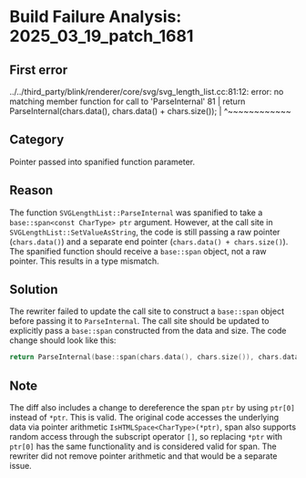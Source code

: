 # Build Failure Analysis: 2025_03_19_patch_1681

## First error

../../third_party/blink/renderer/core/svg/svg_length_list.cc:81:12: error: no matching member function for call to 'ParseInternal'
   81 |     return ParseInternal(chars.data(), chars.data() + chars.size());
      |            ^~~~~~~~~~~~~

## Category
Pointer passed into spanified function parameter.

## Reason
The function `SVGLengthList::ParseInternal` was spanified to take a `base::span<const CharType> ptr` argument. However, at the call site in `SVGLengthList::SetValueAsString`, the code is still passing a raw pointer (`chars.data()`) and a separate end pointer (`chars.data() + chars.size()`). The spanified function should receive a `base::span` object, not a raw pointer. This results in a type mismatch.

## Solution
The rewriter failed to update the call site to construct a `base::span` object before passing it to `ParseInternal`. The call site should be updated to explicitly pass a `base::span` constructed from the data and size. The code change should look like this:
```c++
return ParseInternal(base::span(chars.data(), chars.size()), chars.data() + chars.size());
```

## Note
The diff also includes a change to dereference the span `ptr` by using `ptr[0]` instead of `*ptr`. This is valid. The original code accesses the underlying data via pointer arithmetic `IsHTMLSpace<CharType>(*ptr)`, span also supports random access through the subscript operator `[]`, so replacing `*ptr` with `ptr[0]` has the same functionality and is considered valid for span. The rewriter did not remove pointer arithmetic and that would be a separate issue.
```